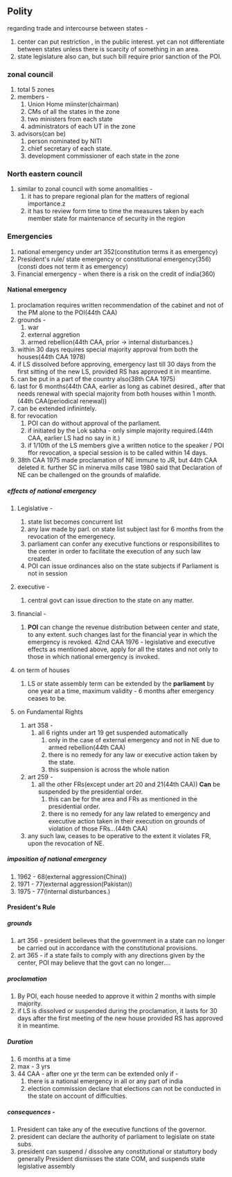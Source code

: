 ## Polity
regarding trade and intercourse between states - 
1. center can put restriction , in the public interest. yet can not differentiate between states unless there is  scarcity of something in an area.
2. state legislature also can, but such bill require prior sanction of the POI.
### zonal council
1. total 5 zones
2. members - 
	1. Union Home miinster(chairman)
	2. CMs of all the states in the zone
	3. two ministers from each state
	4. administrators of each UT in the zone
3. advisors(can be)
	1. person nominated by NITI
	2. chief secretary of each state.
	3. development commissioner of each state in the zone
### North eastern council
1. similar to zonal  council with some anomalities - 
	1. it has to prepare regional plan for the matters of regional importance.z
	2. it has to review form time to time the measures taken by each member state for maintenance of security in the region 
### Emergencies
1. national emergency under art 352(constitution terms it as emergency)
2. President's rule/ state emergency or constitutional emergency(356)(consti does not term it as emergency)
3. Financial emergency - when there is a risk on the credit of india(360)
#### National emergency
1. proclamation requires written recommendation of the cabinet and not of the PM alone to the POI(44th CAA)
2. grounds - 
	1. war
	2. external aggretion
	3. armed rebellion(44th CAA, prior -> internal disturbances.)
3. within 30 days requires special majority approval from both the houses(44th CAA 1978)
4. if LS dissolved before approving, emergency last till 30 days from the first sitting of the new LS, provided RS has approved it in meantime.
5. can  be put in a part of the country also(38th CAA 1975)
6. last for 6 months(44th CAA, earlier as long as cabinet desired., after that needs renewal with special majority from both houses within 1 month.(44th CAA(periodical renewal))
7. can be extended infinintely.
8. for revocation 
	1. POI can do without approval of the parliament.
	2. if initiated by the Lok sabha - only simple majority required.(44th CAA, earlier LS had no say in it.)
	3. if 1/10th of the LS members give a written notice to the speaker / POI ffor revocation, a special session is to be called within 14 days.
9. 38th CAA 1975 made proclamation of NE immune to JR, but 44th CAA deleted it. further SC in minerva mills case 1980 said that Declaration of NE can be challenged on the grounds of malafide. 

##### effects of national emergency
1. Legislative - 
	1. state list becomes concurrent list
	2. any law made by parl. on state list subject last for 6 months from the revocation of the emergenecy.
	3. parliament can confer any executive functions or responsibillites to the center in order to facilitate the execution of any such law created.
	4. POI can issue ordinances also on the state subjects if Parliament is not in session
2. executive - 
	1. central govt can issue direction to the state on any matter.
3. financial - 
	1. **POI** can change the revenue distribution between center and state, to any extent. such changes last for the financial year in which the emergency is revoked.
42nd CAA 1976 - legislative and executive effects as mentioned above, apply for all the states and not only to those in which national emergency is invoked.

4. on term of houses
	1. LS or state assembly term can be extended by the **parliament** by one year at a time, maximum validity - 6 months after emergency ceases to be.
5. on Fundamental Rights
	1. art 358 - 
		1. all 6 rights under art 19 get suspended automatically
			1. only in the case of external emergency and not in NE due to armed rebellion(44th CAA)
			2. there is no remedy for any law or executive action taken by the state.
			3. this suspension is across the whole nation
	2. art 259 - 
		1. all the other FRs(except under art 20 and 21(44th CAA)) **Can** be suspended by the presidential order. 
			1. this can be for the area and FRs as mentioned in the presidential order.
			2. there is no remedy for any law related to emergency and executive action taken in their execution on grounds of violation of those FRs...(44th CAA)
	3. any such law, ceases to be operative to the extent it violates FR, upon the revocation of NE.
##### imposition of national emergency
1. 1962 - 68(external aggression(China))
2. 1971 - 77(external aggression(Pakistan))
3. 1975 - 77(internal disturbances.)
#### President's Rule
##### grounds
1. art 356 - president believes that the government in a state can no longer be carried out in accordance with the constitutional provisions.
2. art 365 - if a state fails to comply with any directions given by the center, POI may believe that the govt can no longer....
##### proclamation
1. By POI, each house needed to approve it within 2 months with simple majority.
2. if LS is dissolved or suspended during the proclamation, it lasts for  30 days after the first meeting of the new house provided RS has approved it in meantime.
##### Duration
1. 6 months at a time
2. max - 3 yrs
3. 44 CAA - after one yr the term can be extended only if - 
	1. there is a national emergency in all or any part of india
	2. election commission declare that elections can not be conducted in the state on account of difficulties.
##### consequences - 
1. President can take any of the executive functions of the governor.
2. president can declare the authority of parliament to legislate on state subs.
3. president can suspend / dissolve any constitutional or statuttory body
generally President dismisses the state COM, and suspends state legislative assembly
